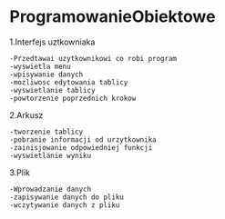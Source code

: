 # ProgramowanieObiektowe
1.Interfejs uztkowniaka

	-Przedtawai uzytkownikowi co robi program
	-wyswietla menu
	-wpisywanie danych
	-mozliwosc edytowania tablicy
	-wyswietlanie tablicy
	-powtorzenie poprzednich krokow

2.Arkusz

	-tworzenie tablicy
	-pobranie informacji od urzytkownika
	-zainisjowanie odpowiedniej funkcji 
	-wyswietlanie wyniku

3.Plik

	-Wprowadzanie danych
	-zapisywanie danych do pliku
	-wczytywanie danych z pliku
